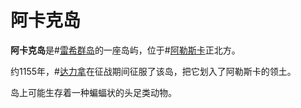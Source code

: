 # 阿卡克岛

**阿卡克岛**是#[雷希群岛](locations/reshi-isles)的一座岛屿，位于#[阿勒斯卡](locations/alethkar)正北方。

约1155年，#[达力拿](characters/dalinar)在征战期间征服了该岛，把它划入了阿勒斯卡的领土。

岛上可能生存着一种蝙蝠状的头足类动物。
